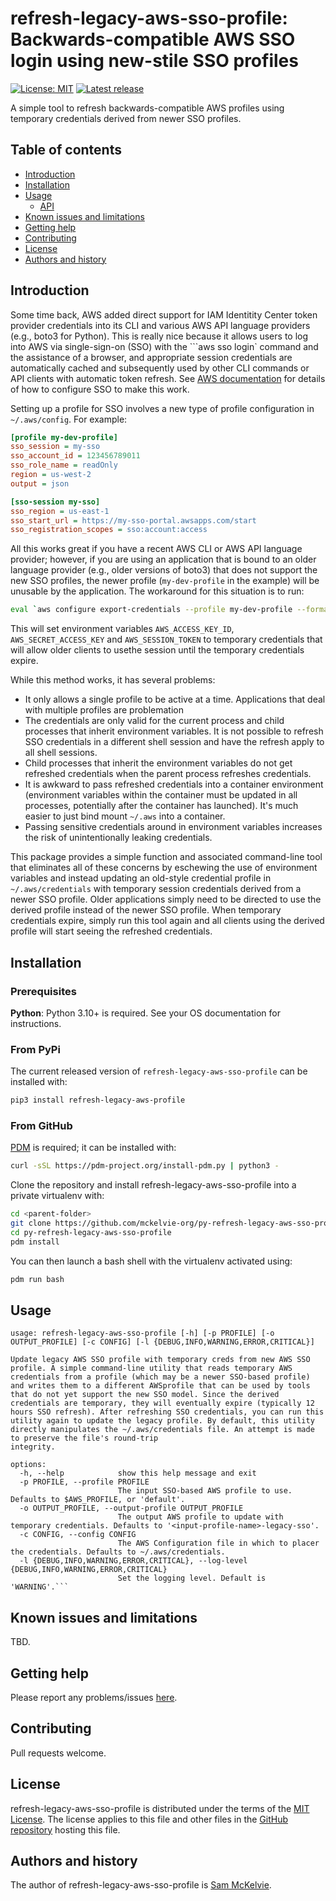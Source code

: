 refresh-legacy-aws-sso-profile: Backwards-compatible AWS SSO login using new-stile SSO profiles 
=================================================

[![License: MIT](https://img.shields.io/badge/License-MIT-yellow.svg)](https://opensource.org/licenses/MIT)
[![Latest release](https://img.shields.io/github/v/release/mckelvie-org/py-refresh-legacy-aws-sso-profile.svg?style=flat-square&color=b44e88)](https://github.com/mckelvie-org/py-refresh-legacy-sso-profile/releases)

A simple tool to refresh backwards-compatible AWS profiles using temporary credentials derived from newer SSO profiles.

Table of contents
-----------------

* [Introduction](#introduction)
* [Installation](#installation)
* [Usage](#usage)
  * [API](api)
* [Known issues and limitations](#known-issues-and-limitations)
* [Getting help](#getting-help)
* [Contributing](#contributing)
* [License](#license)
* [Authors and history](#authors-and-history)

Introduction
------------

Some time back, AWS added direct support for IAM Identitity Center token provider credentials into its CLI and
various AWS API language providers (e.g., boto3 for Python). This is really nice because it allows users to log into AWS
via single-sign-on (SSO) with the ```aws sso login` command and the assistance of a browser, and appropriate session
credentials are automatically cached and subsequently used by other CLI commands or API clients with automatic
token refresh. See [AWS documentation](https://docs.aws.amazon.com/cli/latest/userguide/sso-configure-profile-token.html)
for details of how to configure SSO to make this work.

Setting up a profile for SSO involves a new type of profile configuration in `~/.aws/config`. For example:

```ini
[profile my-dev-profile]
sso_session = my-sso
sso_account_id = 123456789011
sso_role_name = readOnly
region = us-west-2
output = json

[sso-session my-sso]
sso_region = us-east-1
sso_start_url = https://my-sso-portal.awsapps.com/start
sso_registration_scopes = sso:account:access
```

All this works great if you have a recent AWS CLI or AWS API language provider; however, if you are using an application that
is bound to an older language provider (e.g., older versions of boto3) that does not support the new SSO profiles, the newer profile (`my-dev-profile` in the example) will be unusable by the application. The workaround for this situation is to run:

```bash
eval `aws configure export-credentials --profile my-dev-profile --format env`
```

This will set environment variables `AWS_ACCESS_KEY_ID`, `AWS_SECRET_ACCESS_KEY` and `AWS_SESSION_TOKEN` to
temporary credentials that will allow older clients to usethe session until the temporary credentials expire.

While this method works, it has several problems:

* It only allows a single profile to be active at a time. Applications that deal with multiple profiles are problemation
* The credentials are only valid for the current process and child processes that inherit environment variables. It is not possible to
  refresh SSO credentials in a different shell session and have the refresh apply to all shell sessions.
* Child processes that inherit the environment variables do not get refreshed credentials when the parent process refreshes credentials.
* It is awkward to pass refreshed credentials into a container environment (environment variables within the container must be
  updated in all processes, potentially after the container has launched). It's much easier to just bind mount `~/.aws` into
  a container.
* Passing sensitive credentials around in environment variables increases the risk of unintentionally leaking credentials.

This package provides a simple function and associated command-line tool that eliminates all of these concerns by eschewing the
use of environment variables and instead updating an old-style credential profile in `~/.aws/credentials` with temporary
session credentials derived from a newer SSO profile. Older applications simply need to be directed to use the derived
profile instead of the newer SSO profile.  When temporary credentials expire, simply run this tool again and all
clients using the derived profile will start seeing the refreshed credentials.

Installation
------------

### Prerequisites

**Python**: Python 3.10+ is required. See your OS documentation for instructions.

### From PyPi

The current released version of `refresh-legacy-aws-sso-profile` can be installed with:

```bash
pip3 install refresh-legacy-aws-profile
```

### From GitHub

[PDM](https://pdm-project.org/latest/) is required; it can be installed with:

```bash
curl -sSL https://pdm-project.org/install-pdm.py | python3 -
```

Clone the repository and install refresh-legacy-aws-sso-profile into a private virtualenv with:

```bash
cd <parent-folder>
git clone https://github.com/mckelvie-org/py-refresh-legacy-aws-sso-profile.git
cd py-refresh-legacy-aws-sso-profile
pdm install
```

You can then launch a bash shell with the virtualenv activated using:

```bash
pdm run bash
```

Usage
-----

```text
usage: refresh-legacy-aws-sso-profile [-h] [-p PROFILE] [-o OUTPUT_PROFILE] [-c CONFIG] [-l {DEBUG,INFO,WARNING,ERROR,CRITICAL}]

Update legacy AWS SSO profile with temporary creds from new AWS SSO profile. A simple command-line utility that reads temporary AWS credentials from a profile (which may be a newer SSO-based profile) and writes them to a different AWSprofile that can be used by tools that do not yet support the new SSO model. Since the derived credentials are temporary, they will eventually expire (typically 12 hours SSO refresh). After refreshing SSO credentials, you can run this utility again to update the legacy profile. By default, this utility directly manipulates the ~/.aws/credentials file. An attempt is made to preserve the file's round-trip
integrity.

options:
  -h, --help            show this help message and exit
  -p PROFILE, --profile PROFILE
                        The input SSO-based AWS profile to use. Defaults to $AWS_PROFILE, or 'default'.
  -o OUTPUT_PROFILE, --output-profile OUTPUT_PROFILE
                        The output AWS profile to update with temporary credentials. Defaults to '<input-profile-name>-legacy-sso'.
  -c CONFIG, --config CONFIG
                        The AWS Configuration file in which to placer the credentials. Defaults to ~/.aws/credentials.
  -l {DEBUG,INFO,WARNING,ERROR,CRITICAL}, --log-level {DEBUG,INFO,WARNING,ERROR,CRITICAL}
                        Set the logging level. Default is 'WARNING'.```
```

Known issues and limitations
----------------------------

TBD.

Getting help
------------

Please report any problems/issues [here](https://github.com/mckelvie-org/py-refresh-legacy-aws-sso-profile/issues).

Contributing
------------

Pull requests welcome.

License
-------

refresh-legacy-aws-sso-profile is distributed under the terms of the [MIT License](https://opensource.org/licenses/MIT).  The license applies to this file and other files in the [GitHub repository](http://github.com/mckelvie-org/py-refresh-legacy-aws-sso-profile) hosting this file.

Authors and history
---------------------------

The author of refresh-legacy-aws-sso-profile is [Sam McKelvie](https://github.com/sammck).
